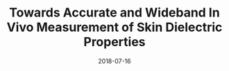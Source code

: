 ---
draft: false
doi: 10.1109/TIM.2018.2849519
title: Towards Accurate and Wideband In Vivo Measurement of Skin Dielectric Properties


publication_types:
  - "Journal article"
authors:
  - Yuan Gao
  - Mohammad Tayeb Ghasr
  - Michael Nacy
  - Reza Zoughi
publication: In *IEEE Transactions on Instrumentation and Measurement*
publication_short: In *IEEE Transactions on Instrumentation and Measurement*
featured: false
image:
  filename: featured
  focal_point: Smart
  preview_only: false
date: 2018-07-16
---